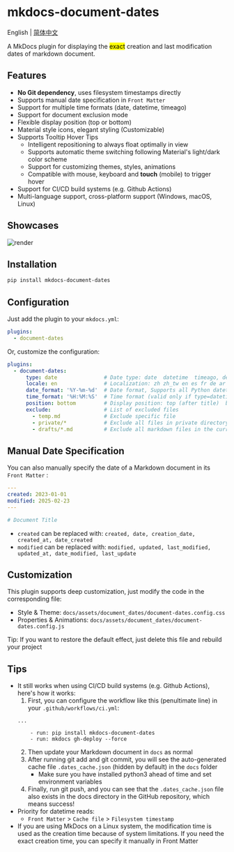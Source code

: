 # mkdocs-document-dates

English | [简体中文](README_zh.md)



A MkDocs plugin for displaying the <mark>exact</mark> creation and last modification dates of markdown document.

## Features

- **No Git dependency**, uses filesystem timestamps directly
- Supports manual date specification in `Front Matter`
- Support for multiple time formats (date, datetime, timeago)
- Support for document exclusion mode
- Flexible display position (top or bottom)
- Material style icons, elegant styling (Customizable)
- Supports Tooltip Hover Tips
  - Intelligent repositioning to always float optimally in view
  - Supports automatic theme switching following Material's light/dark color scheme
  - Support for customizing themes, styles, animations
  - Compatible with mouse, keyboard and **touch** (mobile) to trigger hover
- Support for CI/CD build systems (e.g. Github Actions)
- Multi-language support, cross-platform support (Windows, macOS, Linux)

## Showcases

![render](render.gif)

## Installation

```bash
pip install mkdocs-document-dates
```

## Configuration

Just add the plugin to your `mkdocs.yml`:

```yaml
plugins:
  - document-dates
```

Or, customize the configuration:

```yaml
plugins:
  - document-dates:
      type: date               # Date type: date  datetime  timeago, default: date
      locale: en               # Localization: zh zh_tw en es fr de ar ja ko ru, default: en
      date_format: '%Y-%m-%d'  # Date format, Supports all Python datetime format strings, e.g., %Y-%m-%d, %b %d, %Y, etc
      time_format: '%H:%M:%S'  # Time format (valid only if type=datetime)
      position: bottom         # Display position: top (after title)  bottom (end of document), default: bottom
      exclude:                 # List of excluded files
        - temp.md              # Exclude specific file
        - private/*            # Exclude all files in private directory, including subdirectories
        - drafts/*.md          # Exclude all markdown files in the current directory drafts, but not subdirectories
```

## Manual Date Specification

You can also manually specify the date of a Markdown document in its `Front Matter` :

```yaml
---
created: 2023-01-01
modified: 2025-02-23
---

# Document Title
```

- `created` can be replaced with: `created, date, creation_date, created_at, date_created`
- `modified` can be replaced with: `modified, updated, last_modified, updated_at, date_modified, last_update`

## Customization

This plugin supports deep customization, just modify the code in the corresponding file:

- Style & Theme: `docs/assets/document_dates/document-dates.config.css`
- Properties & Animations: `docs/assets/document_dates/document-dates.config.js`

Tip: If you want to restore the default effect, just delete this file and rebuild your project

## Tips

- It still works when using CI/CD build systems (e.g. Github Actions), here's how it works:
    1. First, you can configure the workflow like this (penultimate line) in your `.github/workflows/ci.yml`:
    ```
    ...
    
        - run: pip install mkdocs-document-dates
        - run: mkdocs gh-deploy --force
    ```
    2. Then update your Markdown document in `docs` as normal
    3. After running git add and git commit, you will see the auto-generated cache file `.dates_cache.json` (hidden by default) in the `docs` folder
        - Make sure you have installed python3 ahead of time and set environment variables
    4. Finally, run git push, and you can see that the `.dates_cache.json` file also exists in the docs directory in the GitHub repository, which means success!
- Priority for datetime reads:
    - `Front Matter` > `Cache file` > `Filesystem timestamp`
- If you are using MkDocs on a Linux system, the modification time is used as the creation time because of system limitations. If you need the exact creation time, you can specify it manually in Front Matter
